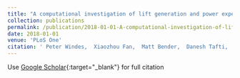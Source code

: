 ```yaml
---
title: "A computational investigation of lift generation and power expenditure of Pratt’s roundleaf bat (Hipposideros pratti) in forward flight"
collection: publications
permalink: /publication/2018-01-01-A-computational-investigation-of-lift-generation-and-power-expenditure-of-Pratts-roundleaf-bat-Hipposideros-pratti-in-forward-flight
date: 2018-01-01
venue: 'PLoS One'
citation: ' Peter Windes,  Xiaozhou Fan,  Matt Bender,  Danesh Tafti,  Rolf Muller;A computational investigation of lift generation and power expenditure of Pratt’s roundleaf bat (Hipposideros pratti) in forward flight.&quot; PLoS One, 2018.'
---
```

Use [Google Scholar](https://scholar.google.com/scholar?q=A+computational+investigation+of+lift+generation+and+power+expenditure+of+Pratt’s+roundleaf+bat+(Hipposideros+pratti)+in+forward+flight){:target="_blank"} for full citation
